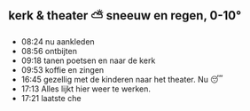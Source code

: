 ## kerk & theater ⛅ sneeuw en regen, 0-10°
- 08:24 nu aankleden
- 08:56 ontbijten
- 09:18 tanen poetsen en naar de kerk
- 09:53 koffie en zingen
- 16:45 gezellig met de kinderen naar het theater. Nu 😴
- 17:13 Alles lijkt hier weer te werken.
- 17:21 laatste che